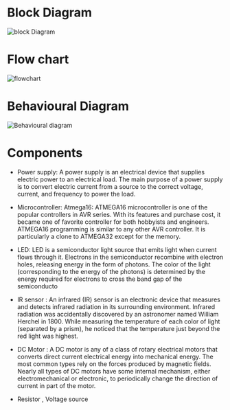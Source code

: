 # Block Diagram

![block Diagram](https://user-images.githubusercontent.com/98813874/157278700-2fde64ab-8566-4d46-a4af-76d6852a96b1.PNG)


# Flow chart
![flowchart ](https://user-images.githubusercontent.com/98813874/157279776-c6c355e9-0064-450f-b5a3-d90f3c208966.PNG)



# Behavioural Diagram
![Behavioural diagram](https://user-images.githubusercontent.com/98813874/157278780-4e4ead81-5dd4-450b-8b69-ded570761e77.PNG)








# Components

- Power supply: A power supply is an electrical device that supplies electric power to an electrical load. The main purpose of a power supply is to convert electric current from a source to the correct voltage, current, and frequency to power the load.

- Microcontroller: Atmega16: ATMEGA16 microcontroller is one of the popular controllers in AVR series. With its features and purchase cost, it became one of favorite controller for both hobbyists and engineers. ATMEGA16 programming is similar to any other AVR controller.  It is particularly a clone to ATMEGA32 except for the memory.

- LED: LED is a semiconductor light source that emits light when current flows through it. Electrons in the semiconductor recombine with electron holes, releasing energy in the form of photons. The color of the light (corresponding to the energy of the photons) is determined by the energy required for electrons to cross the band gap of the semiconducto

- IR sensor : An infrared (IR) sensor is an electronic device that measures and detects infrared radiation in its surrounding environment. Infrared radiation was accidentally discovered by an astronomer named William Herchel in 1800. While measuring the temperature of each color of light (separated by a prism), he noticed that the temperature just beyond the red light was highest.



- DC Motor : A DC motor is any of a class of rotary electrical motors that converts direct current electrical energy into mechanical energy. The most common types rely on the forces produced by magnetic fields. Nearly all types of DC motors have some internal mechanism, either electromechanical or electronic, to periodically change the direction of current in part of the motor.


- Resistor , Voltage source
